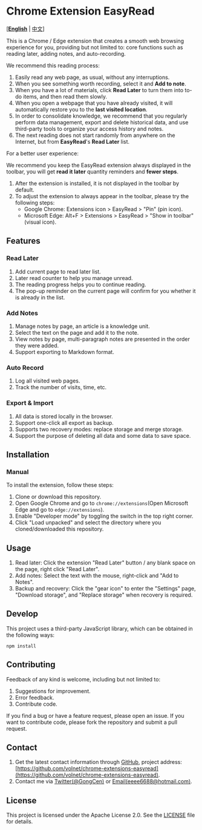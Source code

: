 # Chrome Extension EasyRead

[**[English](README.md)** | [中文](docs/README-CN.md)]

This is a Chrome / Edge extension that creates a smooth web browsing experience for you, providing but not limited to: core functions such as reading later, adding notes, and auto-recording.

We recommend this reading process:

1. Easily read any web page, as usual, without any interruptions.
2. When you see something worth recording, select it and **Add to note**.
3. When you have a lot of materials, click **Read Later** to turn them into to-do items, and then read them slowly.
4. When you open a webpage that you have already visited, it will automatically restore you to the **last visited location**.
5. In order to consolidate knowledge, we recommend that you regularly perform data management, export and delete historical data, and use third-party tools to organize your access history and notes.
6. The next reading does not start randomly from anywhere on the Internet, but from **EasyRead**'s **Read Later** list.

For a better user experience:

We recommend you keep the EasyRead extension always displayed in the toolbar, you will get **read it later** quantity reminders and **fewer steps**.

1. After the extension is installed, it is not displayed in the toolbar by default.
2. To adjust the extension to always appear in the toolbar, please try the following steps:
     - Google Chrome: Extensions icon > EasyRead > "Pin" (pin icon).
     - Microsoft Edge: Alt+F > Extensions > EasyRead > "Show in toolbar" (visual icon).

## Features

### Read Later

1. Add current page to read later list.
2. Later read counter to help you manage unread.
3. The reading progress helps you to continue reading.
4. The pop-up reminder on the current page will confirm for you whether it is already in the list.

### Add Notes

1. Manage notes by page, an article is a knowledge unit.
2. Select the text on the page and add it to the note.
3. View notes by page, multi-paragraph notes are presented in the order they were added.
4. Support exporting to Markdown format.

### Auto Record

1. Log all visited web pages.
2. Track the number of visits, time, etc.

### Export & Import

1. All data is stored locally in the browser.
2. Support one-click all export as backup.
3. Supports two recovery modes: replace storage and merge storage.
4. Support the purpose of deleting all data and some data to save space.

## Installation

### Manual

To install the extension, follow these steps:

1. Clone or download this repository.
2. Open Google Chrome and go to `chrome://extensions`(Open Microsoft Edge and go to `edge://extensions`).
3. Enable "Developer mode" by toggling the switch in the top right corner.
4. Click "Load unpacked" and select the directory where you cloned/downloaded this repository.

## Usage

1. Read later: Click the extension "Read Later" button / any blank space on the page, right click "Read Later".
2. Add notes: Select the text with the mouse, right-click and "Add to Notes".
3. Backup and recovery: Click the "gear icon" to enter the "Settings" page, "Download storage", and "Replace storage" when recovery is required.

## Develop

This project uses a third-party JavaScript library, which can be obtained in the following ways:

```shell
npm install
```

## Contributing

Feedback of any kind is welcome, including but not limited to:

1. Suggestions for improvement.
2. Error feedback.
3. Contribute code.

If you find a bug or have a feature request, please open an issue. If you want to contribute code, please fork the repository and submit a pull request.

## Contact

1. Get the latest contact information through [GitHub](https://github.com/volnet), project address: [https://github.com/volnet/chrome-extensions-easyread](https://github.com/volnet/chrome-extensions-easyread).
2. Contact me via [Twitter(@GongCen)](https://twitter.com/GongCen) or [Email(eeee6688@hotmail.com)](mailto:eeee6688@hotmail.com).

## License

This project is licensed under the Apache License 2.0. See the [LICENSE](LICENSE) file for details.
